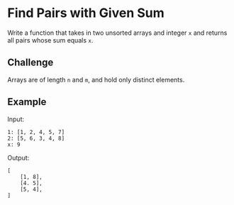 # Find Pairs with Given Sum

Write a function that takes in two unsorted arrays and integer `x` and returns all pairs whose sum equals `x`.

## Challenge

Arrays are of length `n` and `m`, and hold only distinct elements.

## Example

Input:

    1: [1, 2, 4, 5, 7]
    2: [5, 6, 3, 4, 8]
    x: 9
    
Output:

    [
        [1, 8],
        [4. 5],
        [5, 4],
    ]
